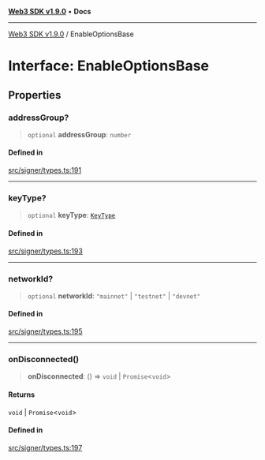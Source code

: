 [**Web3 SDK v1.9.0**](../README.md) • **Docs**

***

[Web3 SDK v1.9.0](../globals.md) / EnableOptionsBase

# Interface: EnableOptionsBase

## Properties

### addressGroup?

> `optional` **addressGroup**: `number`

#### Defined in

[src/signer/types.ts:191](https://github.com/Mystic-Nayy/alephium-web3/blob/c1afd789a197ce5fe21f08c2965942090157c33d/packages/web3/src/signer/types.ts#L191)

***

### keyType?

> `optional` **keyType**: [`KeyType`](../type-aliases/KeyType.md)

#### Defined in

[src/signer/types.ts:193](https://github.com/Mystic-Nayy/alephium-web3/blob/c1afd789a197ce5fe21f08c2965942090157c33d/packages/web3/src/signer/types.ts#L193)

***

### networkId?

> `optional` **networkId**: `"mainnet"` \| `"testnet"` \| `"devnet"`

#### Defined in

[src/signer/types.ts:195](https://github.com/Mystic-Nayy/alephium-web3/blob/c1afd789a197ce5fe21f08c2965942090157c33d/packages/web3/src/signer/types.ts#L195)

***

### onDisconnected()

> **onDisconnected**: () => `void` \| `Promise`\<`void`\>

#### Returns

`void` \| `Promise`\<`void`\>

#### Defined in

[src/signer/types.ts:197](https://github.com/Mystic-Nayy/alephium-web3/blob/c1afd789a197ce5fe21f08c2965942090157c33d/packages/web3/src/signer/types.ts#L197)
